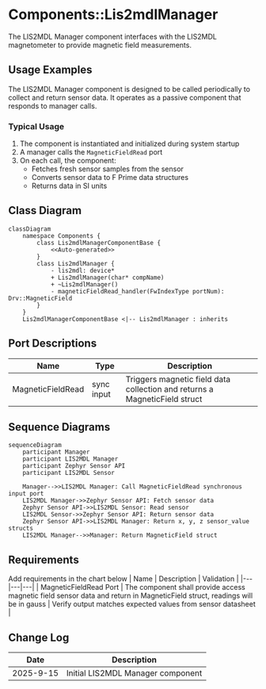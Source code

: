 # Components::Lis2mdlManager

The LIS2MDL Manager component interfaces with the LIS2MDL magnetometer to provide magnetic field measurements.

## Usage Examples

The LIS2MDL Manager component is designed to be called periodically to collect and return sensor data. It operates as a passive component that responds to manager calls.

### Typical Usage

1. The component is instantiated and initialized during system startup
2. A manager calls the `MagneticFieldRead` port
3. On each call, the component:
   - Fetches fresh sensor samples from the sensor
   - Converts sensor data to F Prime data structures
   - Returns data in SI units

## Class Diagram

```mermaid
classDiagram
    namespace Components {
        class Lis2mdlManagerComponentBase {
            <<Auto-generated>>
        }
        class Lis2mdlManager {
            - lis2mdl: device*
            + Lis2mdlManager(char* compName)
            + ~Lis2mdlManager()
            - magneticFieldRead_handler(FwIndexType portNum): Drv::MagneticField
        }
    }
    Lis2mdlManagerComponentBase <|-- Lis2mdlManager : inherits
```

## Port Descriptions
| Name | Type | Description |
|---|---|---|
| MagneticFieldRead | sync input | Triggers magnetic field data collection and returns a MagneticField struct |

## Sequence Diagrams

```mermaid
sequenceDiagram
    participant Manager
    participant LIS2MDL Manager
    participant Zephyr Sensor API
    participant LIS2MDL Sensor

    Manager-->>LIS2MDL Manager: Call MagneticFieldRead synchronous input port
    LIS2MDL Manager->>Zephyr Sensor API: Fetch sensor data
    Zephyr Sensor API->>LIS2MDL Sensor: Read sensor
    LIS2MDL Sensor->>Zephyr Sensor API: Return sensor data
    Zephyr Sensor API->>LIS2MDL Manager: Return x, y, z sensor_value structs
    LIS2MDL Manager-->>Manager: Return MagneticField struct
```

## Requirements
Add requirements in the chart below
| Name | Description | Validation |
|---|---|---|
| MagneticFieldRead Port | The component shall provide access magnetic field sensor data and return in MagneticField struct, readings will be in gauss | Verify output matches expected values from sensor datasheet |

## Change Log
| Date | Description |
|---|---|
| 2025-9-15 | Initial LIS2MDL Manager component |

